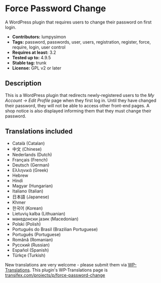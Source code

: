 # Force Password Change #

A WordPress plugin that requires users to change their password on first login.

 * **Contributors:** lumpysimon
 * **Tags:** password, passwords, user, users, registration, register, force, require, login, user control
 * **Requires at least:** 3.2
 * **Tested up to:** 4.9.5
 * **Stable tag:** trunk
 * **License:** GPL v2 or later

## Description ##

This is a WordPress plugin that redirects newly-registered users to the *My Account -> Edit Profile* page when they first log in. Until they have changed their password, they will not be able to access other front-end pages. A shop notice is also displayed informing them that they must change their password.

## Translations included ##

 * Català (Catalan)
 * 中文 (Chinese)
 * Nederlands (Dutch)
 * Français (French)
 * Deutsch (German)
 * Ελληνικά (Greek)
 * Hebrew
 * Hindi
 * Magyar (Hungarian)
 * Italiano (Italian)
 * 日本語 (Japanese)
 * Khmer
 * 한국어 (Korean)
 * Lietuvių kalba (Lithuanian)
 * македонски јазик (Macedonian)
 * Polski (Polish)
 * Português do Brasil (Brazilian Portuguese)
 * Português (Portuguese)
 * Română (Romanian)
 * Русский (Russian)
 * Español (Spanish)
 * Türkçe (Turkish)

New translations are very welcome - please submit them via [WP-Translations](http://wp-translations.org/). This plugin's WP-Translations page is [transifex.com/projects/p/force-password-change](https://www.transifex.com/projects/p/force-password-change/)
